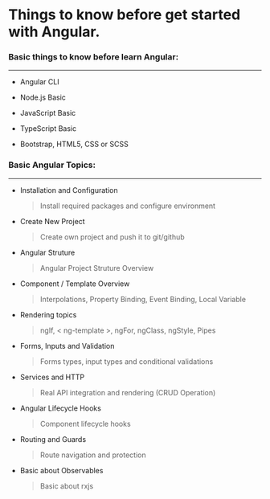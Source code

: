 # Things to know before get started with Angular.


### Basic things to know before learn Angular:

---

- Angular CLI

- Node.js Basic

- JavaScript Basic

- TypeScript Basic

- Bootstrap, HTML5, CSS or SCSS

### Basic Angular Topics:

---

- Installation and Configuration

    > Install required packages and configure environment

- Create New Project

    > Create own project and push it to git/github

- Angular Struture

    > Angular Project Struture Overview

- Component / Template Overview

    > Interpolations, Property Binding, Event Binding, Local Variable
    
- Rendering topics

    > ngIf, &lt; ng-template &gt;, ngFor, ngClass, ngStyle, Pipes

- Forms, Inputs and Validation

    > Forms types, input types and conditional validations

- Services and HTTP

    > Real API integration and rendering (CRUD Operation)

- Angular Lifecycle Hooks

    > Component lifecycle hooks

- Routing and Guards

    > Route navigation and protection

- Basic about Observables

    > Basic about rxjs
